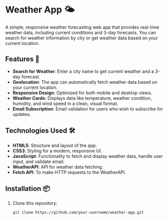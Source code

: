 # Weather App 🌤️

A simple, responsive weather forecasting web app that provides real-time weather data, including current conditions and 3-day forecasts. You can search for weather information by city or get weather data based on your current location.

## Features 🚀

- **Search for Weather**: Enter a city name to get current weather and a 3-day forecast.
- **Geolocation**: The app can automatically fetch weather data based on your current location.
- **Responsive Design**: Optimized for both mobile and desktop views.
- **Weather Cards**: Displays data like temperature, weather condition, humidity, and wind speed in a clean, visual format.
- **Email Subscription**: Email validation for users who wish to subscribe for updates.

## Technologies Used 🛠️

- **HTML5**: Structure and layout of the app.
- **CSS3**: Styling for a modern, responsive UI.
- **JavaScript**: Functionality to fetch and display weather data, handle user input, and validate email.
- **WeatherAPI**: API for weather data fetching.
- **Fetch API**: To make HTTP requests to the WeatherAPI.

## Installation 📦

1. Clone this repository:

   ```bash
   git clone https://github.com/your-username/weather-app.git

